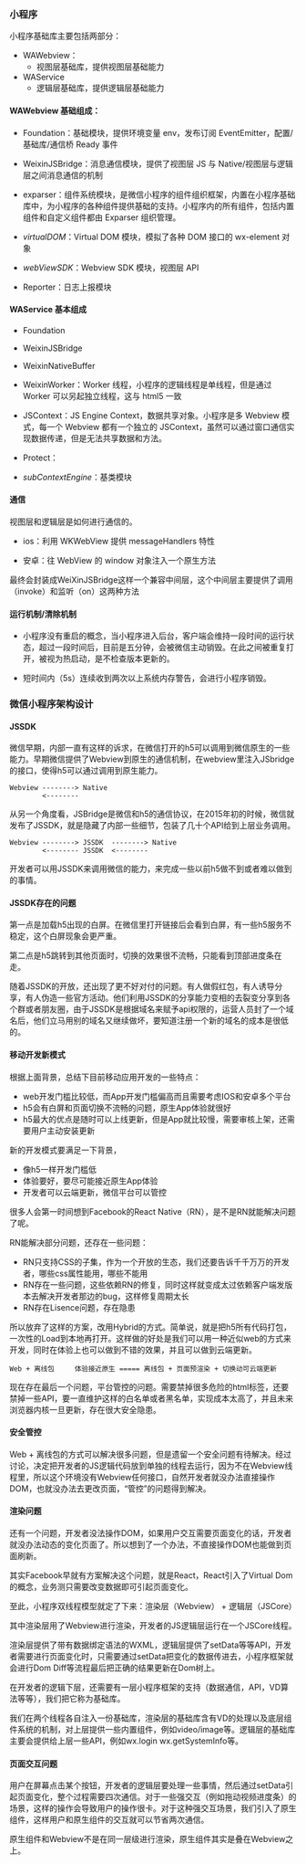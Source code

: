 ### 小程序

小程序基础库主要包括两部分：

- WAWebview：
  - 视图层基础库，提供视图层基础能力
- WAService
  - 逻辑层基础库，提供逻辑层基础能力

#### WAWebview 基础组成：

- Foundation：基础模块，提供环境变量 env，发布订阅 EventEmitter，配置/基础库/通信桥 Ready 事件

- WeixinJSBridge：消息通信模块，提供了视图层 JS 与 Native/视图层与逻辑层之间消息通信的机制

- exparser：组件系统模块，是微信小程序的组件组织框架，内置在小程序基础库中，为小程序的各种组件提供基础的支持。小程序内的所有组件，包括内置组件和自定义组件都由 Exparser 组织管理。

- _virtualDOM_：Virtual DOM 模块，模拟了各种 DOM 接口的 wx-element 对象
- _webViewSDK_：Webview SDK 模块，视图层 API
- Reporter：日志上报模块

#### WAService 基本组成

- Foundation

- WeixinJSBridge

- WeixinNativeBuffer

- WeixinWorker：Worker 线程，小程序的逻辑线程是单线程，但是通过 Worker 可以另起独立线程，这与 html5 一致

- JSContext：JS Engine Context，数据共享对象。小程序是多 Webview 模式，每一个 Webview 都有一个独立的 JSContext，虽然可以通过窗口通信实现数据传递，但是无法共享数据和方法。

- Protect：

- _subContextEngine_：基类模块

#### 通信

视图层和逻辑层是如何进行通信的。

- ios：利用 WKWebView 提供 messageHandlers 特性

- 安卓：往 WebView 的 window 对象注入一个原生方法

最终会封装成WeiXinJSBridge这样一个兼容中间层，这个中间层主要提供了调用（invoke）和监听（on）这两种方法

#### 运行机制/清除机制

- 小程序没有重启的概念，当小程序进入后台，客户端会维持一段时间的运行状态，超过一段时间后，目前是五分钟，会被微信主动销毁。在此之间被重复打开，被视为热启动，是不检查版本更新的。

- 短时间内（5s）连续收到两次以上系统内存警告，会进行小程序销毁。


### 微信小程序架构设计

#### JSSDK

微信早期，内部一直有这样的诉求，在微信打开的h5可以调用到微信原生的一些能力。早期微信提供了Webview到原生的通信机制，在webview里注入JSbridge的接口，使得h5可以通过调用到原生能力。
```
Webview --------> Native
        <--------
```

从另一个角度看，JSBridge是微信和h5的通信协议，在2015年初的时候，微信就发布了JSSDK，就是隐藏了内部一些细节，包装了几十个API给到上层业务调用。
```
Webview --------> JSSDK  --------> Native
        <-------- JSSDK  <--------
```

开发者可以用JSSDK来调用微信的能力，来完成一些以前h5做不到或者难以做到的事情。

#### JSSDK存在的问题

第一点是加载h5出现的白屏。在微信里打开链接后会看到白屏，有一些h5服务不稳定，这个白屏现象会更严重。

第二点是h5跳转到其他页面时，切换的效果很不流畅，只能看到顶部进度条在走。

随着JSSDK的开放，还出现了更不好对付的问题。有人做假红包，有人诱导分享，有人伪造一些官方活动。他们利用JSSDK的分享能力变相的去裂变分享到各个群或者朋友圈，由于JSSDK是根据域名来赋予api权限的，运营人员封了一个域名后，他们立马用别的域名又继续做坏，要知道注册一个新的域名的成本是很低的。



#### 移动开发新模式

根据上面背景，总结下目前移动应用开发的一些特点：
* web开发门槛比较低，而App开发门槛偏高而且需要考虑IOS和安卓多个平台
* h5会有白屏和页面切换不流畅的问题，原生App体验就很好
* h5最大的优点是随时可以上线更新，但是App就比较慢，需要审核上架，还需要用户主动安装更新

新的开发模式要满足一下背景，
* 像h5一样开发门槛低
* 体验要好，要尽可能接近原生App体验
* 开发者可以云端更新，微信平台可以管控

很多人会第一时间想到Facebook的React Native（RN），是不是RN就能解决问题了呢。

RN能解决部分问题，还存在一些问题：
* RN只支持CSS的子集，作为一个开放的生态，我们还要告诉千千万万的开发者，哪些css属性能用，哪些不能用
* RN存在一些问题，这些依赖RN的修复，同时这样就变成太过依赖客户端发版本去解决开发者那边的bug，这样修复周期太长
* RN存在Lisence问题，存在隐患

所以放弃了这样的方案，改用Hybrid的方式。简单说，就是把h5所有代码打包，一次性的Load到本地再打开。这样做的好处是我们可以用一种近似web的方式来开发，同时在体验上也可以做到不错的效果，并且可以做到云端更新。
```
Web + 离线包     体验接近原生 ===== 离线包 + 页面预渲染 + 切换动可云端更新
```
现在存在最后一个问题，平台管控的问题。需要禁掉很多危险的html标签，还要禁掉一些API，要一直维护这样的白名单或者黑名单，实现成本太高了，并且未来浏览器内核一旦更新，存在很大安全隐患。

#### 安全管控

Web + 离线包的方式可以解决很多问题，但是遗留一个安全问题有待解决。经过讨论，决定把开发者的JS逻辑代码放到单独的线程去运行，因为不在Webview线程里，所以这个环境没有Webview任何接口，自然开发者就没办法直接操作DOM，也就没办法去更改页面，“管控”的问题得到解决。

#### 渲染问题

还有一个问题，开发者没法操作DOM，如果用户交互需要页面变化的话，开发者就没办法动态的变化页面了。所以想到了一个办法，不直接操作DOM也能做到页面刷新。

其实Facebook早就有方案解决这个问题，就是React，React引入了Virtual Dom的概念，业务测只需要改变数据即可引起页面变化。

至此，小程序双线程模型就定了下来：渲染层（Webview） + 逻辑层（JSCore）

其中渲染层用了Webview进行渲染，开发者的JS逻辑层运行在一个JSCore线程。

渲染层提供了带有数据绑定语法的WXML，逻辑层提供了setData等等API，开发者需要进行页面变化时，只需要通过setData把变化的数据传进去，小程序框架就会进行Dom Diff等流程最后把正确的结果更新在Dom树上。

在开发者的逻辑下层，还需要有一层小程序框架的支持（数据通信，API，VD算法等等），我们把它称为基础库。

我们在两个线程各自注入一份基础库，渲染层的基础库含有VD的处理以及底层组件系统的机制，对上层提供一些内置组件，例如video/image等。逻辑层的基础库主要会提供给上层一些API，例如wx.login wx.getSystemInfo等。

#### 页面交互问题

用户在屏幕点击某个按钮，开发者的逻辑层要处理一些事情，然后通过setData引起页面变化，整个过程需要四次通信。对于一些强交互（例如拖动视频进度条）的场景，这样的操作会导致用户的操作很卡。对于这种强交互场景，我们引入了原生组件，这样用户和原生组件的交互就可以节省两次通信。

原生组件和Webview不是在同一层级进行渲染，原生组件其实是叠在Webview之上。














